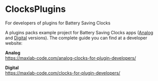 # ClocksPlugins
For developers of plugins for Battery Saving Clocks

A plugins packs example project for Battery Saving Clocks apps (<a href="https://play.google.com/store/apps/details?id=com.maxlab.analogclocksbatterysavewallpaperlite">Analog</a> and <a href="https://play.google.com/store/apps/details?id=com.maxlab.digitalclocksbatterysavewallpaperlite">Digital</a> versions).
The complete guide you can find at a developer website:

<b>Analog</b><br>
https://maxlab-code.com/analog-clocks-for-plugin-developers/

<b>Digital</b><br>
https://maxlab-code.com/clocks-for-plugin-developers/
